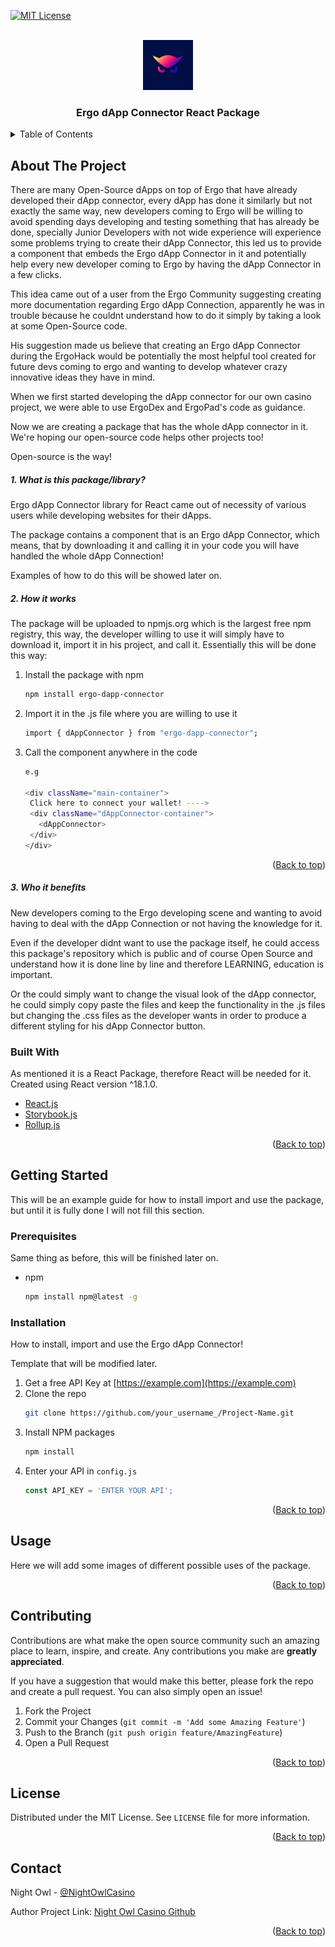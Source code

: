 <div id="top"></div>

[![MIT License][license-shield]][license-url]


<!-- PROJECT LOGO -->
<br />
<div align="center">
  <a href="https://github.com/nightowlcasino">
    <img src="images/logo.png" alt="Logo" width="80" height="80">
  </a>

  <h3 align="center">Ergo dApp Connector React Package</h3>

</div>

<details>
  <summary>Table of Contents</summary>
  <ol>
    <li>
      <a href="#about-the-project">About The Project</a>
      <ul>
        <li><a href="#built-with">Built With</a></li>
      </ul>
    </li>
    <li>
      <a href="#getting-started">Getting Started</a>
      <ul>
        <li><a href="#prerequisites">Prerequisites</a></li>
        <li><a href="#installation">Installation</a></li>
      </ul>
    </li>
    <li><a href="#usage">Usage</a></li>
    <li><a href="#contributing">Contributing</a></li>
    <li><a href="#license">License</a></li>
    <li><a href="#contact">Contact</a></li>
  </ol>
</details>

## About The Project

There are many Open-Source dApps on top of Ergo that have already developed their dApp connector, every dApp has done it similarly but not exactly the same way, new developers coming to Ergo will be willing to avoid spending days developing and testing something that has already be done, specially Junior Developers with not wide experience will experience some problems trying to create their dApp Connector, this led us to provide a component that embeds the Ergo dApp Connector in it and potentially help every new developer coming to Ergo by having the dApp Connector in a few clicks.

This idea came out of a user from the Ergo Community suggesting creating more documentation regarding Ergo dApp Connection, apparently he was in trouble because he couldnt understand how to do it simply by taking a look at some Open-Source code. 

His suggestion made us believe that creating an Ergo dApp Connector during the ErgoHack would be potentially the most helpful tool created for future devs coming to ergo and wanting to develop whatever crazy innovative ideas they have in mind.

When we first started developing the dApp connector for our own casino project, we were able to use ErgoDex and ErgoPad's code as guidance.

Now we are creating a package that has the whole dApp connector in it. We're hoping our open-source code helps other projects too!

Open-source is the way!

##### 1. What is this package/library?
Ergo dApp Connector library for React came out of necessity of various users while developing websites for their dApps.

The package contains a component that is an Ergo dApp Connector, which means, that by downloading it and calling it in your code you will have handled the whole dApp Connection!

Examples of how to do this will be showed later on.

##### 2. How it works

The package will be uploaded to npmjs.org which is the largest free npm registry, this way, the developer willing to use it will simply have to download it, import it in his project, and call it.
Essentially this will be done this way:

1. Install the package with npm
   ```sh
   npm install ergo-dapp-connector
   ```
2. Import it in the .js file where you are willing to use it
   ```sh
   import { dAppConnector } from "ergo-dapp-connector";
   ```
3. Call the component anywhere in the code
   ```sh
   e.g

   <div className="main-container">
    Click here to connect your wallet! ---->
    <div className="dAppConnector-container">
      <dAppConnector>
    </div>
   </div>
   ```



<p align="right">(<a href="#top">Back to top</a>)</p>

##### 3. Who it benefits

New developers coming to the Ergo developing scene and wanting to avoid having to deal with the dApp Connection or not having the knowledge for it.

Even if the developer didnt want to use the package itself, he could access this package's repository which is public and of course Open Source and understand how it is done line by line and therefore LEARNING, education is important.

Or the could simply want to change the visual look of the dApp connector, he could simply copy paste the files and keep the functionality in the .js files but changing the .css files as the developer wants in order to produce a different styling for his dApp Connector button.


### Built With

As mentioned it is a React Package, therefore React will be needed for it. Created using React version ^18.1.0.

* [React.js](https://reactjs.org/)
* [Storybook.js](https://storybook.js.org/)
* [Rollup.js](https://rollupjs.org/guide/en/)


<p align="right">(<a href="#top">Back to top</a>)</p>

## Getting Started

This will be an example guide for how to install import and use the package, but until it is fully done I will not fill this section.

### Prerequisites

Same thing as before, this will be finished later on.
* npm
  ```sh
  npm install npm@latest -g
  ```

### Installation

How to install, import and use the Ergo dApp Connector!

Template that will be modified later.
1. Get a free API Key at [https://example.com](https://example.com)
2. Clone the repo
   ```sh
   git clone https://github.com/your_username_/Project-Name.git
   ```
3. Install NPM packages
   ```sh
   npm install
   ```
4. Enter your API in `config.js`
   ```js
   const API_KEY = 'ENTER YOUR API';
   ```

<p align="right">(<a href="#top">Back to top</a>)</p>



<!-- USAGE EXAMPLES -->
## Usage

Here we will add some images of different possible uses of the package.

<p align="right">(<a href="#top">Back to top</a>)</p>

<!-- CONTRIBUTING -->
## Contributing

Contributions are what make the open source community such an amazing place to learn, inspire, and create. Any contributions you make are **greatly appreciated**.

If you have a suggestion that would make this better, please fork the repo and create a pull request. You can also simply open an issue!

1. Fork the Project
2. Commit your Changes (`git commit -m 'Add some Amazing Feature'`)
3. Push to the Branch (`git push origin feature/AmazingFeature`)
4. Open a Pull Request

<p align="right">(<a href="#top">Back to top</a>)</p>

<!-- LICENSE -->
## License

Distributed under the MIT License. See `LICENSE` file for more information.

<p align="right">(<a href="#top">Back to top</a>)</p>


## Contact
Night Owl - [@NightOwlCasino](https://twitter.com/NightOwlCasino)

Author Project Link: [Night Owl Casino Github](https://github.com/nightowlcasino/)

<p align="right">(<a href="#top">Back to top</a>)</p>

[contributors-shield]: https://img.shields.io/github/contributors/othneildrew/Best-README-Template.svg?style=for-the-badge
[contributors-url]: https://github.com/nightowlcasino/dApp-connector-react-package/graphs/contributors
[license-shield]: https://img.shields.io/github/license/othneildrew/Best-README-Template.svg?style=for-the-badge
[license-url]: https://github.com/nightowlcasino/dApp-connector-react-package/blob/main/LICENSE